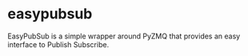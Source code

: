 # easypubsub
EasyPubSub is a simple wrapper around PyZMQ that provides an easy interface to Publish Subscribe.
